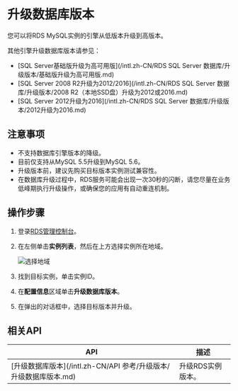 # 升级数据库版本

您可以将RDS MySQL实例的引擎从低版本升级到高版本。

其他引擎升级数据库版本请参见：

-   [SQL Server基础版升级为高可用版](/intl.zh-CN/RDS SQL Server 数据库/升级版本/基础版升级为高可用版.md)
-   [SQL Server 2008 R2升级为2012/2016](/intl.zh-CN/RDS SQL Server 数据库/升级版本/2008 R2（本地SSD盘）升级为2012或2016.md)
-   [SQL Server 2012升级为2016](/intl.zh-CN/RDS SQL Server 数据库/升级版本/2012升级为2016.md)

## 注意事项

-   不支持数据库引擎版本的降级。
-   目前仅支持从MySQL 5.5升级到MySQL 5.6。
-   升级版本前，建议先购买目标版本实例测试兼容性。
-   在数据库升级过程中，RDS服务可能会出现一次30秒的闪断，请您尽量在业务低峰期执行升级操作，或确保您的应用有自动重连机制。

## 操作步骤

1.  登录[RDS管理控制台](https://rds.console.aliyun.com/)。

2.  在左侧单击**实例列表**，然后在上方选择实例所在地域。

    ![选择地域](https://static-aliyun-doc.oss-accelerate.aliyuncs.com/assets/img/zh-CN/3074469951/p36543.png)

3.  找到目标实例，单击实例ID。

4.  在**配置信息**区域单击**升级数据库版本**。

5.  在弹出的对话框中，选择目标版本并升级。


## 相关API

|API|描述|
|---|--|
|[升级数据库版本](/intl.zh-CN/API 参考/升级版本/升级数据库版本.md)|升级RDS实例版本。|

